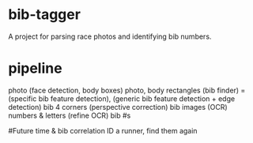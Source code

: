 # bib-tagger
A project for parsing race photos and identifying bib numbers.

# pipeline
photo
(face detection, body boxes)
photo, body rectangles
(bib finder) = (specific bib feature detection), (generic bib feature detection + edge detection)
bib 4 corners
(perspective correction)
bib images
(OCR)
numbers & letters
(refine OCR)
bib #s

#Future
time & bib correlation
ID a runner, find them again
